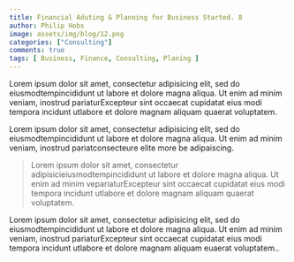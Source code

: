 ```yaml
---
title: Financial Aduting & Planning for Business Started. 8
author: Philip Hobs
image: assets/img/blog/12.png
categories: ["Consulting"]
comments: true
tags: [ Business, Finance, Consulting, Planing ]
---
```


Lorem ipsum dolor sit amet, consectetur adipisicing elit, sed do eiusmodtempincididunt ut labore et dolore magna aliqua. Ut enim ad minim veniam, inostrud pariaturExcepteur sint occaecat cupidatat eius modi tempora incidunt utlabore et dolore magnam aliquam quaerat voluptatem.

Lorem ipsum dolor sit amet, consectetur adipisicing elit, sed do eiusmodtempincididunt ut labore et dolore magna aliqua. Ut enim ad minim veniam, inostrud pariatconsecteure elite more be adipaiscing.

> Lorem ipsum dolor sit amet, consectetur adipisicieiusmodtempincididunt ut labore et dolore magna aliqua. Ut enim ad minim vepariaturExcepteur sint occaecat cupidatat eius modi tempora incidunt utlabore et dolore magnam aliquam quaerat voluptatem.

Lorem ipsum dolor sit amet, consectetur adipisicing elit, sed do eiusmodtempincididunt ut labore et dolore magna aliqua. Ut enim ad minim veniam, inostrud pariaturExcepteur sint occaecat cupidatat eius modi tempora incidunt utlabore et dolore magnam aliquam euaerat voluptatem..
